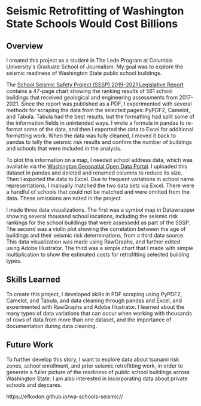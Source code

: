 <link rel="stylesheet" href="https://cdn.jsdelivr.net/npm/bulma@0.9.4/css/bulma.min.css" />
    <link rel="stylesheet" href="style.css">
  </head>
  <body>
        <div class="section">
            <div class="container content">
                <h1 class="title">Seismic Retrofitting of Washington State Schools Would Cost Billions</h1>
                <h2 class="title">Overview</h2>
                <p> I created this project as a student in The Lede Program at Columbia University's Graduate School of Journalism. My goal was to explore the seismic readiness of Washington State public school buildings.
                </p>
                <p>
                  The <a href="https://fortress.wa.gov/dnr/geologydata/school_seismic_safety/phase2/School_Seismic_Safety_Project_2021_Final_Report_DNR.pdf">School Seismic Safety Project (SSSP) 2019–2021 Legislative Report</a> contains a 47-page chart showing the ranking results of 561 school buildings that received geological and engineering assessments from 2017-2021. Since the report was published as a PDF, I experimented with several methods for scraping the data from the selected pages: PyPDF2, Camelot, and Tabula. Tabula had the best results, but the formatting had split some of the information fields in unintended ways. I wrote a formula in pandas to re-format some of the data, and then I exported the data to Excel for additional formatting work. When the data was fully cleaned, I moved it back to pandas to tally the seismic risk results and confirm the number of buildings and schools that were included in the analysis.
                </p>
                <p>To plot this information on a map, I needed school address data, which was available via the <a href="https://geo.wa.gov/datasets/23bbd746f9924c149681815cfd2a6300/explore?location=47.266088%2C-120.802250%2C7.02&showTabl">Washington Geospatial Open Data Portal</a>. I uploaded this dataset in pandas and deleted and renamed columns to reduce its size. Then I exported the data to Excel. Due to frequent variations in school name representations, I manually matched the two data sets via Excel. There were a handful of schools that could not be matched and were omitted from the data. These omissions are noted in the project.
                </p>
                <p> I made three data visualizations. The first was a symbol map in Datawrapper showing several thousand school locations, including the seismic risk rankings for the school buildings that were assessedd as part of the SSSP. The second was a violin plot showing the correlation between the age of buildings and their seismic risk determinations, from a third data source. This data visualization was made using RawGraphs, and further edited using Adobe Illustrator. The third was a simple chart that I made with simple multiplication to show the estimated costs for retrofitting selected building types.
                </p>
                <p> 
                </p>
                <h2 class="title">Skills Learned</h2>
                <p>To create this project, I developed skills in PDF scraping using PyPDF2, Camelot, and Tabula, and data cleaning through pandas and Excel, and experimented with RawGraphs and Adobe Illustrator. I learned about the many types of data variations that can occur when working with thousands of rows of data from more than one dataset, and the importance of documentation during data cleaning.
                </p>
                <h2 class="title">Future Work</h2>
                <p>To further develop this story, I want to explore data about tsunami risk zones, school enrollment, and prior seismic retrofitting work, in order to generate a fuller picture of the readiness of public school buildings across Washington State. I am also interested in incorporating data about private schools and daycares.
                </p>
                <p>https://efkodon.github.io/wa-schools-seismic//</p>
